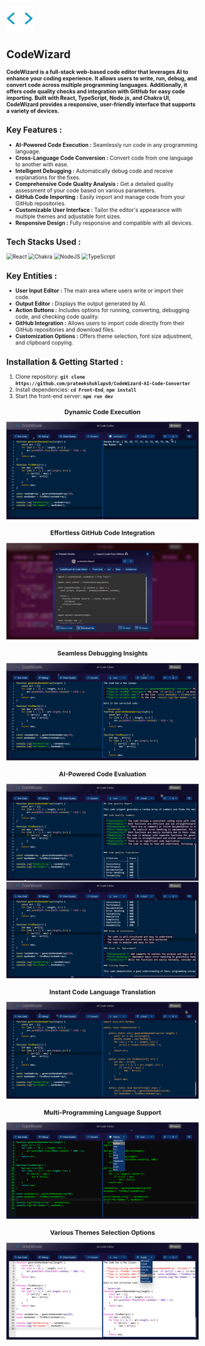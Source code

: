 <img width="70px" src="./Images/Logo.webp" />

# CodeWizard

#### CodeWizard is a full-stack web-based code editor that leverages AI to enhance your coding experience. It allows users to write, run, debug, and convert code across multiple programming languages. Additionally, it offers code quality checks and integration with GitHub for easy code importing. Built with React, TypeScript, Node.js, and Chakra UI, CodeWizard provides a responsive, user-friendly interface that supports a variety of devices.

## **Key Features** :

- **AI-Powered Code Execution :** Seamlessly run code in any programming language.
- **Cross-Language Code Conversion :** Convert code from one language to another with ease.
- **Intelligent Debugging :** Automatically debug code and receive explanations for the fixes.
- **Comprehensive Code Quality Analysis :** Get a detailed quality assessment of your code based on various parameters.
- **GitHub Code Importing :** Easily import and manage code from your GitHub repositories.
- **Customizable User Interface :** Tailor the editor's appearance with multiple themes and adjustable font sizes.
- **Responsive Design :** Fully responsive and compatible with all devices.

## Tech Stacks Used :

![React](https://img.shields.io/badge/react-%2320232a.svg?style=for-the-badge&logo=react&logoColor=%2361DAFB)
![Chakra](https://img.shields.io/badge/chakra-%234ED1C5.svg?style=for-the-badge&logo=chakraui&logoColor=white)
![NodeJS](https://img.shields.io/badge/node.js-6DA55F?style=for-the-badge&logo=node.js&logoColor=white)
![TypeScript](https://img.shields.io/badge/typescript-%23007ACC.svg?style=for-the-badge&logo=typescript&logoColor=white)

## **Key Entities** :

- **User Input Editor :** The main area where users write or import their code.
- **Output Editor :** Displays the output generated by AI.
- **Action Buttons :** Includes options for running, converting, debugging code, and checking code quality.
- **GitHub Integration :** Allows users to import code directly from their GitHub repositories and download files.
- **Customization Options :** Offers theme selection, font size adjustment, and clipboard copying.

## **Installation & Getting Started** :

1. Clone repository: **`git clone https://github.com/prateekshuklaps0/CodeWizard-AI-Code-Converter`**
1. Install dependencies: **`cd Front-End`**, **`npm install`**
1. Start the front-end server: **`npm run dev`**

<h3 align="center">Dynamic Code Execution</h3>

![Dynamic Code Execution](./Images/Run_Code.png)

<h3 align="center">Effortless GitHub Code Integration</h3>

![Effortless GitHub Code Integration](./Images/Import.png)

<h3 align="center">Seamless Debugging Insights</h3>

![Seamless Debugging Insights](./Images/Debug.png)

<h3 align="center">AI-Powered Code Evaluation</h3>

![AI-Powered Code Evaluation](./Images/Checking_Quality_1.png)
![AI-Powered Code Evaluation](./Images/Checking_Quality_2.png)

<h3 align="center">Instant Code Language Translation</h3>

![Instant Code Language Translation](./Images/Convert.png)

<h3 align="center">Multi-Programming Language Support</h3>

![Multi-Programming Language Support](./Images/Languages.png)

<h3 align="center">Various Themes Selection Options</h3>

![Various Themes Selection Options](./Images/Themes.png)
